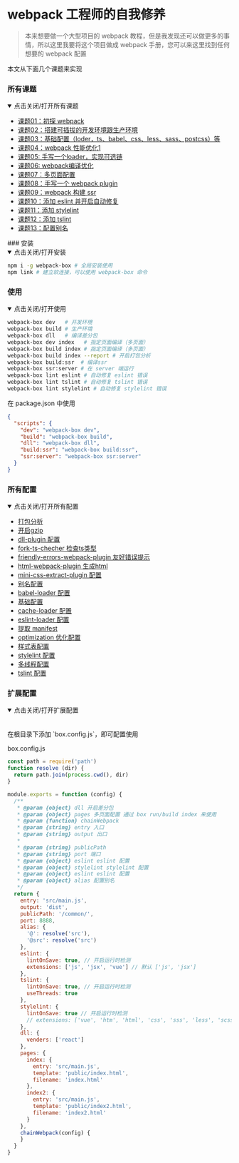 # webpack 工程师的自我修养

> 本来想要做一个大型项目的 webpack 教程，但是我发现还可以做更多的事情，所以这里我要将这个项目做成 webpack 手册，您可以来这里找到任何想要的 webpack 配置

本文从下面几个课题来实现

### 所有课题

<details open=“open”>
  <summary>点击关闭/打开所有课题</summary> 

- [课题01：初探 webpack](./docs/课时-01.md)
- [课题02：搭建可插拔的开发环境跟生产环境](./docs/课时-02.md)
- [课题03：基础配置（loder，ts、babel、css、less、sass、postcss）等](./docs/课时-03.md)
- [课题04：webpack 性能优化1](./docs/课时-04.md)
- [课题05: 手写一个loader，实现可选链](./docs/课时-05.md)
- [课题06: webpack编译优化](./docs/课时-06.md)
- [课题07：多页面配置](./docs/课时-07.md)
- [课题08：手写一个 webpack plugin](./docs/课时-08.md)
- [课题09：webpack 构建 ssr](./docs/课时-09.md)
- [课题10：添加 eslint 并开启自动修复](./docs/课时-10.md)
- [课题11：添加 stylelint](./docs/课时-11.md)
- [课题12：添加 tslint](./docs/课时-12.md)
- [课题13：配置别名](./docs/课时-13.md)

</details>### 安装

<details open=“open”>
 <summary>点击关闭/打开安装</summary>

```bash
npm i -g webpack-box # 全局安装使用
npm link # 建立软连接，可以使用 webpack-box 命令
```

</details>

### 使用

<details open=“open”>
 <summary>点击关闭/打开使用</summary>

```bash
webpack-box dev   # 开发环境
webpack-box build # 生产环境
webpack-box dll   # 编译差分包
webpack-box dev index   # 指定页面编译（多页面）
webpack-box build index # 指定页面编译（多页面）
webpack-box build index --report # 开启打包分析
webpack-box build:ssr  # 编译ssr
webpack-box ssr:server # 在 server 端运行
webpack-box lint eslint # 自动修复 eslint 错误
webpack-box lint tslint # 自动修复 tslint 错误
webpack-box lint stylelint # 自动修复 stylelint 错误
```

在 package.json 中使用

```json
{
  "scripts": {
    "dev": "webpack-box dev",
    "build": "webpack-box build",
    "dll": "webpack-box dll",
    "build:ssr": "webpack-box build:ssr",
    "ssr:server": "webpack-box ssr:server"
  }
}
```

</details>

### 所有配置

<details open=“open”>
  <summary>点击关闭/打开所有配置</summary> 

- [打包分析](./config/BundleAnalyzerPlugin.js)
- [开启gzip](./config/CompressionWebpackPlugin.js)
- [dll-plugin 配置](./config/DllPlugin.js)
- [fork-ts-checher 检查ts类型](./config/ForkTsChecker.js)
- [friendly-errors-webpack-plugin 友好错误提示](./config/FriendlyErrorsWebpackPlugin.js)
- [html-webpack-plugin 生成html](./config/HtmlWebpackPlugin.js)
- [mini-css-extract-plugin 配置](./config/MiniCssExtractPlugin.js)
- [别名配置](./config/alias.js)
- [babel-loader 配置](./config/babelLoader.js)
- [基础配置](./config/base.js)
- [cache-loader 配置](./config/cacheLoader.js)
- [eslint-loader 配置](./config/eslintLoader.js)
- [提取 manifest](./config/manifest.js)
- [optimization 优化配置](./config/optimization.js)
- [样式表配置](./config/style.js)
- [stylelint 配置](./config/styleLintPlugin.js)
- [多线程配置](./config/threadLoader.js)
- [tslint 配置](./config/tslintPlugin.js)

</details>

### 扩展配置

<details open=“open”>
  <br/>
  <summary>点击关闭/打开扩展配置</summary>
  <br/>
在根目录下添加 `box.config.js`，即可配置使用

box.config.js
  
```js
const path = require('path')
function resolve (dir) {
  return path.join(process.cwd(), dir)
}

module.exports = function (config) {
  /**
   * @param {object} dll 开启差分包
   * @param {object} pages 多页面配置 通过 box run/build index 来使用
   * @param {function} chainWebpack
   * @param {string} entry 入口
   * @param {string} output 出口
   *
   * @param {string} publicPath
   * @param {string} port 端口
   * @param {object} eslint eslint 配置
   * @param {object} stylelint stylelint 配置
   * @param {object} eslint eslint 配置
   * @param {object} alias 配置别名
   */
  return {
    entry: 'src/main.js',
    output: 'dist',
    publicPath: '/common/',
    port: 8888,
    alias: {
      '@': resolve('src'),
      '@src': resolve('src')
    },
    eslint: {
      lintOnSave: true, // 开启运行时检测
      extensions: ['js', 'jsx', 'vue'] // 默认 ['js', 'jsx']
    },
    tslint: {
      lintOnSave: true, // 开启运行时检测
      useThreads: true
    },
    stylelint: {
      lintOnSave: true // 开启运行时检测
      // extensions: ['vue', 'htm', 'html', 'css', 'sss', 'less', 'scss']
    },
    dll: {
      venders: ['react']
    },
    pages: {
      index: {
        entry: 'src/main.js',
        template: 'public/index.html',
        filename: 'index.html'
      },
      index2: {
        entry: 'src/main.js',
        template: 'public/index2.html',
        filename: 'index2.html'
      }
    },
    chainWebpack(config) {
    }
  }
}
```
</details>  
  